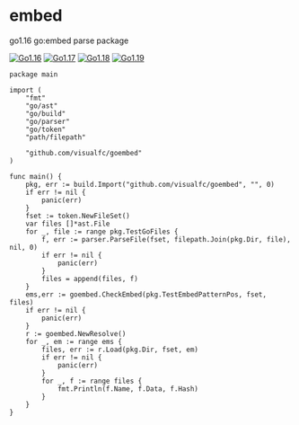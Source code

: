 # embed
go1.16 go:embed parse package

[![Go1.16](https://github.com/visualfc/goembed/workflows/Go1.16/badge.svg)](https://github.com/visualfc/goembed/actions/workflows/go116.yml)
[![Go1.17](https://github.com/visualfc/goembed/workflows/Go1.17/badge.svg)](https://github.com/visualfc/goembed/actions/workflows/go117.yml)
[![Go1.18](https://github.com/visualfc/goembed/workflows/Go1.18/badge.svg)](https://github.com/visualfc/goembed/actions/workflows/go118.yml)
[![Go1.19](https://github.com/visualfc/goembed/workflows/Go1.19/badge.svg)](https://github.com/visualfc/goembed/actions/workflows/go119.yml)


```
package main

import (
	"fmt"
	"go/ast"
	"go/build"
	"go/parser"
	"go/token"
	"path/filepath"

	"github.com/visualfc/goembed"
)

func main() {
	pkg, err := build.Import("github.com/visualfc/goembed", "", 0)
	if err != nil {
		panic(err)
	}
	fset := token.NewFileSet()
	var files []*ast.File
	for _, file := range pkg.TestGoFiles {
		f, err := parser.ParseFile(fset, filepath.Join(pkg.Dir, file), nil, 0)
		if err != nil {
			panic(err)
		}
		files = append(files, f)
	}
	ems,err := goembed.CheckEmbed(pkg.TestEmbedPatternPos, fset, files)
	if err != nil {
		panic(err)
	}
	r := goembed.NewResolve()
	for _, em := range ems {
		files, err := r.Load(pkg.Dir, fset, em)
		if err != nil {
			panic(err)
		}
		for _, f := range files {
			fmt.Println(f.Name, f.Data, f.Hash)
		}
	}
}
```
